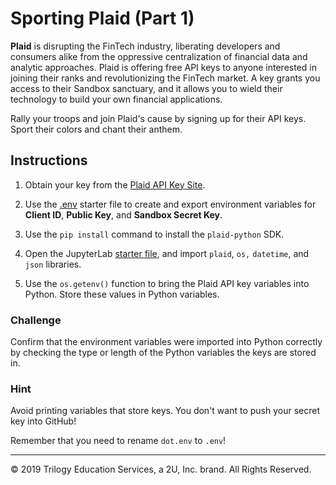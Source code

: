 # Sporting Plaid (Part 1)

**Plaid** is disrupting the FinTech industry, liberating developers and consumers alike from the oppressive centralization of financial data and analytic approaches. Plaid is offering free API keys to anyone interested in joining their ranks and revolutionizing the FinTech market. A key grants you access to their Sandbox sanctuary, and it allows you to wield their technology to build your own financial applications.

Rally your troops and join Plaid's cause by signing up for their API keys. Sport their colors and chant their anthem.

## Instructions

1. Obtain your key from the [Plaid API Key Site](https://dashboard.plaid.com/account/keys).

2. Use the [.env](Unsolved/Core/dot.env) starter file to create and export environment variables for **Client ID**, **Public Key**, and **Sandbox Secret Key**.

3. Use the `pip install` command to install the `plaid-python` SDK.

4. Open the JupyterLab [starter file](Unsolved/Core/sporting_plaid.ipynb), and import `plaid`, `os,` `datetime`, and `json` libraries.

5. Use the `os.getenv()` function to bring the Plaid API key variables into Python. Store these values in Python variables.

### Challenge

Confirm that the environment variables were imported into Python correctly by checking the type or length of the Python variables the keys are stored in.

### Hint

Avoid printing variables that store keys. You don't want to push your secret key into GitHub!

Remember that you need to rename `dot.env` to `.env`!

---

© 2019 Trilogy Education Services, a 2U, Inc. brand. All Rights Reserved.
